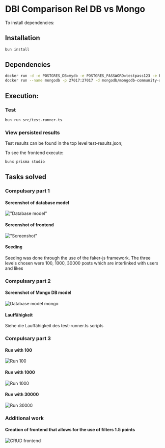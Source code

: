 # DBI Comparison Rel DB vs Mongo

To install dependencies:
## Installation
```bash
bun install
```

## Dependencies
```bash
docker run -d -e POSTGRES_DB=mydb -e POSTGRES_PASSWORD=testpass123 -e POSTGRES_USER=postgres -p "6500:5432" postgres:17.0
docker run --name mongodb -p 27017:27017 -d mongodb/mongodb-community-server:latest
```


## Execution:
### Test
```bash
bun run src/test-runner.ts
```
### View persisted results
Test results can be found in the top level test-results.json;

To see the frontend execute:
```bash
bunx prisma studio
```

## Tasks solved
### Compulsary part 1
#### Screenshot of database model
!["Database model"](assets/model.png)

#### Screenshot of frontend
!["Screenshot"](assets/frontend.png)

#### Seeding
Seeding was done through the use of the faker-js framework. The three levels chosen were 100, 1000, 30000 posts which are interlinked with users and likes

### Compulsary part 2
#### Screenshot of Mongo DB model
![Database model mongo](assets/mongo-model.png)

#### Lauffähigkeit
Siehe die Lauffähigkeit des test-runner.ts scripts

### Compulsary part 3
#### Run with 100
![Run 100](assets/test-run-100.png)

#### Run with 1000
![Run 1000](assets/test-run-1000.png)

#### Run with 30000
![Run 30000](assets/test-run-30000.png)


### Additional work
#### Creation of frontend that allows for the use of filters 1.5 points 
![CRUD frontend](assets/CRUD-frontend.png)
